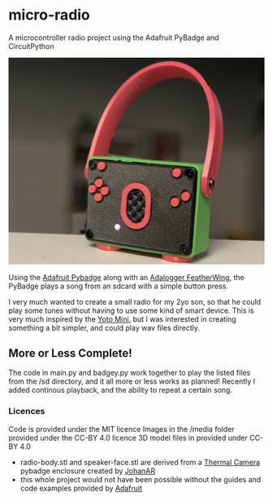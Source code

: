 # micro-radio
A microcontroller radio project using the Adafruit PyBadge and CircuitPython

![](/media/version2.png)


Using the [Adafruit Pybadge](https://www.adafruit.com/product/4200) along with an [Adalogger FeatherWing](https://www.adafruit.com/product/2922), the PyBadge plays a song from an sdcard with a simple button press.

I very much wanted to create a small radio for my 2yo son, so that he could play some tunes without having to use some kind of smart device. This is very much inspired by the [Yoto Mini](https://ca.yotoplay.com/yoto-mini), but I was interested in creating something a bit simpler, and could play wav files directly.

## More or Less Complete!
The code in main.py and badgey.py work together to play the listed files from the /sd directory, and it all more or less works as planned! Recently I added continous playback, and the ability to repeat a certain song.

### Licences
Code is provided under the MIT licence
Images in the /media folder provided under the CC-BY 4.0 licence
3D model files in provided under CC-BY 4.0
- radio-body.stl and speaker-face.stl are derived from a [Thermal Camera](https://www.printables.com/model/239602-thermal-camera) pybadge enclosure created by [JohanAR](https://www.printables.com/social/223044-johanar/about)
- this whole project would not have been possible without the guides and code examples provided by [Adafruit](https://learn.adafruit.com/adafruit-pybadge)
